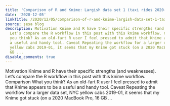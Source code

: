 ```yaml
---
title: 'Comparison of R and Knime: Largish data set 1 (taxi rides 2020-06)'
date: '2020-12-05'
linkTitle: /2020/12/05/comparison-of-r-and-knime-largish-data-set-1-taxi-rides-2020-06/
source: sesa blog
description: Motivation Knime and R have their specific strengths (and weaknesses).
  Let’s compare the R workflow in this post with this knime workflow. Comparison What
  you think? As an old-fart R user I feel pressed to admit that Knime appears to be
  a useful and handy tool. Caveat Repeating the workflow for a larger data set, NYC
  yellow cabs 2019-01, it seems that my Knime got stuck (on a 2020 MacBook Pro, 16
  GB ...
disable_comments: true
---
```

Motivation Knime and R have their specific strengths (and weaknesses). Let’s compare the R workflow in this post with this knime workflow. Comparison What you think? As an old-fart R user I feel pressed to admit that Knime appears to be a useful and handy tool. Caveat Repeating the workflow for a larger data set, NYC yellow cabs 2019-01, it seems that my Knime got stuck (on a 2020 MacBook Pro, 16 GB ...